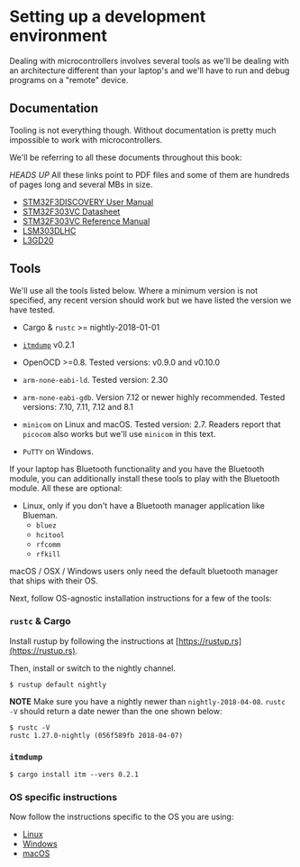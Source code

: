 # Setting up a development environment

Dealing with microcontrollers involves several tools as we'll be dealing with an architecture
different than your laptop's and we'll have to run and debug programs on a "remote" device.

## Documentation

Tooling is not everything though. Without documentation is pretty much impossible to work with
microcontrollers.

We'll be referring to all these documents throughout this book:

*HEADS UP* All these links point to PDF files and some of them are hundreds of pages long and
several MBs in size.

- [STM32F3DISCOVERY User Manual][um]
- [STM32F303VC Datasheet][ds]
- [STM32F303VC Reference Manual][rm]
- [LSM303DLHC]
- [L3GD20]

[L3GD20]: http://www.st.com/resource/en/datasheet/l3gd20.pdf
[LSM303DLHC]: http://www.st.com/resource/en/datasheet/lsm303dlhc.pdf
[ds]: http://www.st.com/resource/en/datasheet/stm32f303vc.pdf
[rm]: http://www.st.com/resource/en/reference_manual/dm00043574.pdf
[um]: http://www.st.com/resource/en/user_manual/dm00063382.pdf

## Tools

We'll use all the tools listed below. Where a minimum version is not specified, any recent version
should work but we have listed the version we have tested.

- Cargo & `rustc` >= nightly-2018-01-01

- [`itmdump`] v0.2.1

- OpenOCD >=0.8. Tested versions: v0.9.0 and v0.10.0

- `arm-none-eabi-ld`. Tested version: 2.30

- `arm-none-eabi-gdb`. Version 7.12 or newer highly recommended. Tested versions: 7.10, 7.11,
  7.12 and 8.1

- `minicom` on Linux and macOS. Tested version: 2.7. Readers report that `picocom` also works but
  we'll use `minicom` in this text.

- `PuTTY` on Windows.

[`itmdump`]: https://crates.io/crates/itm

If your laptop has Bluetooth functionality and you have the Bluetooth module, you can additionally
install these tools to play with the Bluetooth module. All these are optional:

- Linux, only if you don't have a Bluetooth manager application like Blueman.
  - `bluez`
  - `hcitool`
  - `rfcomm`
  - `rfkill`

macOS / OSX / Windows users only need the default bluetooth manager that ships with their OS.

Next, follow OS-agnostic installation instructions for a few of the tools:

### `rustc` & Cargo

Install rustup by following the instructions at [https://rustup.rs](https://rustup.rs).

Then, install or switch to the nightly channel.

``` console
$ rustup default nightly
```

**NOTE** Make sure you have a nightly newer than `nightly-2018-04-08`. `rustc -V` should return a
date newer than the one shown below:

``` console
$ rustc -V
rustc 1.27.0-nightly (056f589fb 2018-04-07)
```

### `itmdump`

``` console
$ cargo install itm --vers 0.2.1
```

### OS specific instructions

Now follow the instructions specific to the OS you are using:

- [Linux](03-setup/linux.html)
- [Windows](03-setup/windows.html)
- [macOS](03-setup/macos.html)
